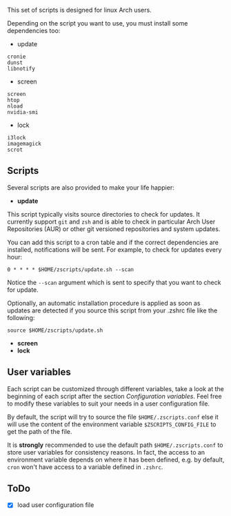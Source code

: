 This set of scripts is designed for linux Arch users.

Depending on the script you want to use, you must install some dependencies too:
- update
```
cronie
dunst
libnotify
```

- screen
```
screen
htop
nload
nvidia-smi
```

- lock
```
i3lock
imagemagick
scrot
```

Scripts
-------
Several scripts are also provided to make your life happier:

- **update**

This script typically visits source directories to check for updates. It currently support `git` and `zsh`
and is able to check in particular Arch User Repositories (AUR) or other git versioned repositories and
system updates.

You can add this script to a cron table and if the correct dependencies are installed, notifications
will be sent. For example, to check for updates every hour:

`0 * * * * $HOME/zscripts/update.sh --scan`

Notice the `--scan` argument which is sent to specify that you want to check for update.

Optionally, an automatic installation procedure is applied as soon as updates are detected
if you source this script from your .zshrc file like the following:

`source $HOME/zscripts/update.sh`

- **screen**
- **lock**

User variables
--------------

Each script can be customized through different variables, take a look at the beginning of each script
after the section *Configuration variables*. Feel free to modify these variables to suit your needs
in a user configuration file.

By default, the script will try to source the file `$HOME/.zscripts.conf` else it will use the content
of the environment variable `$ZSCRIPTS_CONFIG_FILE` to get the path of the file.

It is **strongly** recommended to use the default path `$HOME/.zscripts.conf` to store user variables
for consistency reasons. In fact, the access to an environment variable depends on where it has been
defined, e.g. by default, `cron` won't have access to a variable defined in `.zshrc`.

ToDo
----
- [x] load user configuration file

